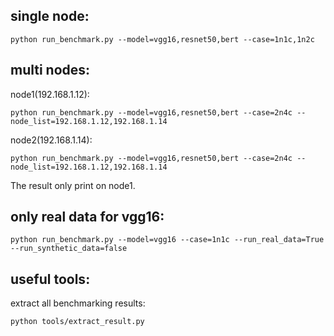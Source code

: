 
## single node:
```
python run_benchmark.py --model=vgg16,resnet50,bert --case=1n1c,1n2c
```

## multi nodes:
node1(192.168.1.12):
```
python run_benchmark.py --model=vgg16,resnet50,bert --case=2n4c --node_list=192.168.1.12,192.168.1.14
```
node2(192.168.1.14):
```
python run_benchmark.py --model=vgg16,resnet50,bert --case=2n4c --node_list=192.168.1.12,192.168.1.14
```
The result only print on node1.

## only real data for vgg16:
```
python run_benchmark.py --model=vgg16 --case=1n1c --run_real_data=True --run_synthetic_data=false
```

## useful tools:
extract all benchmarking results:
```
python tools/extract_result.py
```